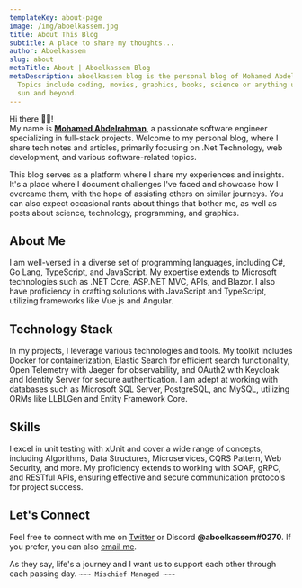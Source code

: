 ```yaml
---
templateKey: about-page
image: /img/aboelkassem.jpg
title: About This Blog
subtitle: A place to share my thoughts...
author: Aboelkassem
slug: about
metaTitle: About | Aboelkassem Blog
metaDescription: aboelkassem blog is the personal blog of Mohamed Abdelrahman.
  Topics include coding, movies, graphics, books, science or anything under the
  sun and beyond.
---
```


Hi there <!--StartFragment-->👋🏻<!--EndFragment-->! \
My name is **[Mohamed Abdelrahman](https://www.aboelkassem.tech)**, a passionate software engineer specializing in full-stack projects. Welcome to my personal blog, where I share tech notes and articles, primarily focusing on .Net Technology, web development, and various software-related topics.

This blog serves as a platform where I share my experiences and insights. It's a place where I document challenges I've faced and showcase how I overcame them, with the hope of assisting others on similar journeys. You can also expect occasional rants about things that bother me, as well as posts about science, technology, programming, and graphics.

## About Me

I am well-versed in a diverse set of programming languages, including C#, Go Lang, TypeScript, and JavaScript. My expertise extends to Microsoft technologies such as .NET Core, ASP.NET MVC, APIs, and Blazor. I also have proficiency in crafting solutions with JavaScript and TypeScript, utilizing frameworks like Vue.js and Angular.

## Technology Stack

In my projects, I leverage various technologies and tools. My toolkit includes Docker for containerization, Elastic Search for efficient search functionality, Open Telemetry with Jaeger for observability, and OAuth2 with Keycloak and Identity Server for secure authentication. I am adept at working with databases such as Microsoft SQL Server, PostgreSQL, and MySQL, utilizing ORMs like LLBLGen and Entity Framework Core.

## Skills

I excel in unit testing with xUnit and cover a wide range of concepts, including Algorithms, Data Structures, Microservices, CQRS Pattern, Web Security, and more. My proficiency extends to working with SOAP, gRPC, and RESTful APIs, ensuring effective and secure communication protocols for project success.

## Let's Connect

Feel free to connect with me on [Twitter](https://twitter.com/maboelkassim) or Discord **@aboelkassem#0270**. If you prefer, you can also [email me](mailto:aboelkassem.me@gmail.com).

As they say, life's a journey and I want us to support each other through each passing day.
`~~~ Mischief Managed ~~~`
